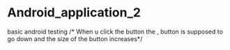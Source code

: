 # Android_application_2
basic android testing
/* When u click the button the , button is supposed to go down and the size of the button increases*/

